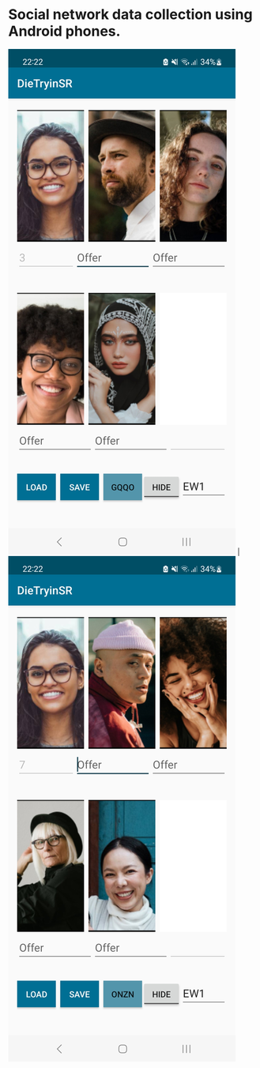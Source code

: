 # Social network data collection using Android phones.


![Data collection](Screenshot_20230619_222256_DieTryinSR.jpg) | ![Data collection](Screenshot_20230619_222236_DieTryinSR.jpg)


